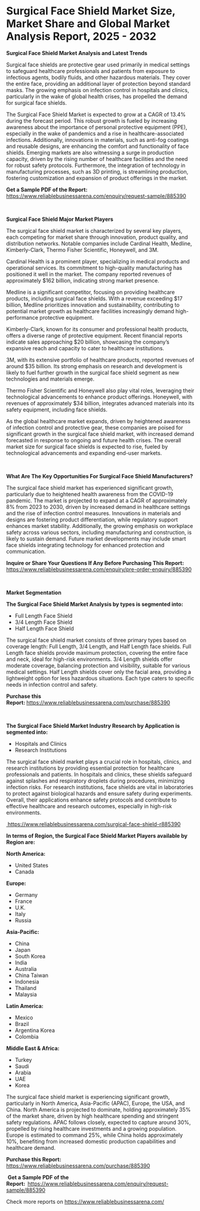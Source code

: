 <p><h1>Surgical Face Shield Market Size, Market Share and Global Market Analysis Report, 2025 - 2032</h1></p><p><strong>Surgical Face Shield Market Analysis and Latest Trends</strong></p>
<p><p>Surgical face shields are protective gear used primarily in medical settings to safeguard healthcare professionals and patients from exposure to infectious agents, bodily fluids, and other hazardous materials. They cover the entire face, providing an additional layer of protection beyond standard masks. The growing emphasis on infection control in hospitals and clinics, particularly in the wake of global health crises, has propelled the demand for surgical face shields.</p><p>The Surgical Face Shield Market is expected to grow at a CAGR of 13.4% during the forecast period. This robust growth is fueled by increasing awareness about the importance of personal protective equipment (PPE), especially in the wake of pandemics and a rise in healthcare-associated infections. Additionally, innovations in materials, such as anti-fog coatings and reusable designs, are enhancing the comfort and functionality of face shields. Emerging markets are also witnessing a surge in production capacity, driven by the rising number of healthcare facilities and the need for robust safety protocols. Furthermore, the integration of technology in manufacturing processes, such as 3D printing, is streamlining production, fostering customization and expansion of product offerings in the market.</p></p>
<p><strong>Get a Sample PDF of the Report:&nbsp;</strong> <a href="https://www.reliablebusinessarena.com/enquiry/request-sample/885390?utm_campaign=2795&utm_medium=2&utm_source=Github&utm_content=ia&utm_term=03032025&utm_id=surgical-face-shield">https://www.reliablebusinessarena.com/enquiry/request-sample/885390</a></p>
<p>&nbsp;</p>
<p><strong>Surgical Face Shield Major Market Players</strong></p>
<p><p>The surgical face shield market is characterized by several key players, each competing for market share through innovation, product quality, and distribution networks. Notable companies include Cardinal Health, Medline, Kimberly-Clark, Thermo Fisher Scientific, Honeywell, and 3M. </p><p>Cardinal Health is a prominent player, specializing in medical products and operational services. Its commitment to high-quality manufacturing has positioned it well in the market. The company reported revenues of approximately $162 billion, indicating strong market presence. </p><p>Medline is a significant competitor, focusing on providing healthcare products, including surgical face shields. With a revenue exceeding $17 billion, Medline prioritizes innovation and sustainability, contributing to potential market growth as healthcare facilities increasingly demand high-performance protective equipment.</p><p>Kimberly-Clark, known for its consumer and professional health products, offers a diverse range of protective equipment. Recent financial reports indicate sales approaching $20 billion, showcasing the company’s expansive reach and capacity to cater to healthcare institutions.</p><p>3M, with its extensive portfolio of healthcare products, reported revenues of around $35 billion. Its strong emphasis on research and development is likely to fuel further growth in the surgical face shield segment as new technologies and materials emerge.</p><p>Thermo Fisher Scientific and Honeywell also play vital roles, leveraging their technological advancements to enhance product offerings. Honeywell, with revenues of approximately $34 billion, integrates advanced materials into its safety equipment, including face shields.</p><p>As the global healthcare market expands, driven by heightened awareness of infection control and protective gear, these companies are poised for significant growth in the surgical face shield market, with increased demand forecasted in response to ongoing and future health crises. The overall market size for surgical face shields is expected to rise, fueled by technological advancements and expanding end-user markets.</p></p>
<p>&nbsp;</p>
<p><strong>What Are The Key Opportunities For Surgical Face Shield Manufacturers?</strong></p>
<p><p>The surgical face shield market has experienced significant growth, particularly due to heightened health awareness from the COVID-19 pandemic. The market is projected to expand at a CAGR of approximately 8% from 2023 to 2030, driven by increased demand in healthcare settings and the rise of infection control measures. Innovations in materials and designs are fostering product differentiation, while regulatory support enhances market stability. Additionally, the growing emphasis on workplace safety across various sectors, including manufacturing and construction, is likely to sustain demand. Future market developments may include smart face shields integrating technology for enhanced protection and communication.</p></p>
<p><strong>Inquire or Share Your Questions If Any Before Purchasing This Report:</strong> <a href="https://www.reliablebusinessarena.com/enquiry/pre-order-enquiry/885390?utm_campaign=2795&utm_medium=2&utm_source=Github&utm_content=ia&utm_term=03032025&utm_id=surgical-face-shield">https://www.reliablebusinessarena.com/enquiry/pre-order-enquiry/885390</a></p>
<p>&nbsp;</p>
<p><strong>Market Segmentation</strong></p>
<p><strong>The Surgical Face Shield Market Analysis by types is segmented into:</strong></p>
<p><ul><li>Full Length Face Shield</li><li>3/4 Length Face Shield</li><li>Half Length Face Shield</li></ul></p>
<p><p>The surgical face shield market consists of three primary types based on coverage length: Full Length, 3/4 Length, and Half Length face shields. Full Length face shields provide maximum protection, covering the entire face and neck, ideal for high-risk environments. 3/4 Length shields offer moderate coverage, balancing protection and visibility, suitable for various medical settings. Half Length shields cover only the facial area, providing a lightweight option for less hazardous situations. Each type caters to specific needs in infection control and safety.</p></p>
<p><strong>Purchase this Report:&nbsp;</strong><a href="https://www.reliablebusinessarena.com/purchase/885390?utm_campaign=2795&utm_medium=2&utm_source=Github&utm_content=ia&utm_term=03032025&utm_id=surgical-face-shield">https://www.reliablebusinessarena.com/purchase/885390</a></p>
<p>&nbsp;</p>
<p><strong>The Surgical Face Shield Market Industry Research by Application is segmented into:</strong></p>
<p><ul><li>Hospitals and Clinics</li><li>Research Institutions</li></ul></p>
<p><p>The surgical face shield market plays a crucial role in hospitals, clinics, and research institutions by providing essential protection for healthcare professionals and patients. In hospitals and clinics, these shields safeguard against splashes and respiratory droplets during procedures, minimizing infection risks. For research institutions, face shields are vital in laboratories to protect against biological hazards and ensure safety during experiments. Overall, their applications enhance safety protocols and contribute to effective healthcare and research outcomes, especially in high-risk environments.</p></p>
<p><a href="https://www.reliablebusinessarena.com/surgical-face-shield-r885390?utm_campaign=2795&utm_medium=2&utm_source=Github&utm_content=ia&utm_term=03032025&utm_id=surgical-face-shield">&nbsp;https://www.reliablebusinessarena.com/surgical-face-shield-r885390</a></p>
<p><strong>In terms of Region, the Surgical Face Shield Market Players available by Region are:</strong></p>
<p>
    <p> <strong> North America: </strong>
        <ul>
            <li>United States</li>
            <li>Canada</li>
        </ul>
        </p> 
    <p> <strong> Europe: </strong>
        <ul>
            <li>Germany</li>
            <li>France</li>
            <li>U.K.</li>
            <li>Italy</li>
            <li>Russia</li>
        </ul>
        </p> 
    <p> <strong> Asia-Pacific: </strong>
        <ul>
            <li>China</li>
            <li>Japan</li>
            <li>South Korea</li>
            <li>India</li>
            <li>Australia</li>
            <li>China Taiwan</li>
            <li>Indonesia</li>
            <li>Thailand</li>
            <li>Malaysia</li>
        </ul>
        </p> 
    <p> <strong> Latin America: </strong>
        <ul>
            <li>Mexico</li>
            <li>Brazil</li>
            <li>Argentina Korea</li>
            <li>Colombia</li>
        </ul>
        </p> 
    <p> <strong> Middle East & Africa: </strong>
        <ul>
            <li>Turkey</li>
            <li>Saudi</li>
            <li>Arabia</li>
            <li>UAE</li>
            <li>Korea</li>
        </ul>
    </p>
    </p>
<p><p>The surgical face shield market is experiencing significant growth, particularly in North America, Asia-Pacific (APAC), Europe, the USA, and China. North America is projected to dominate, holding approximately 35% of the market share, driven by high healthcare spending and stringent safety regulations. APAC follows closely, expected to capture around 30%, propelled by rising healthcare investments and a growing population. Europe is estimated to command 25%, while China holds approximately 10%, benefiting from increased domestic production capabilities and healthcare demand.</p></p>
<p><strong>Purchase this Report: </strong><a href="https://www.reliablebusinessarena.com/purchase/885390?utm_campaign=2795&utm_medium=2&utm_source=Github&utm_content=ia&utm_term=03032025&utm_id=surgical-face-shield">https://www.reliablebusinessarena.com/purchase/885390</a></p>
<p>&nbsp;<strong>Get a Sample PDF of the Report:&nbsp;&nbsp;</strong><a href="https://www.reliablebusinessarena.com/enquiry/request-sample/885390?utm_campaign=2795&utm_medium=2&utm_source=Github&utm_content=ia&utm_term=03032025&utm_id=surgical-face-shield">https://www.reliablebusinessarena.com/enquiry/request-sample/885390</a></p>
<p><strong></strong></p>
<p>Check more reports on <a href="https://www.reliablebusinessarena.com/?utm_campaign=2795&utm_medium=2&utm_source=Github&utm_content=ia&utm_term=03032025&utm_id=surgical-face-shield">https://www.reliablebusinessarena.com/</a></p>